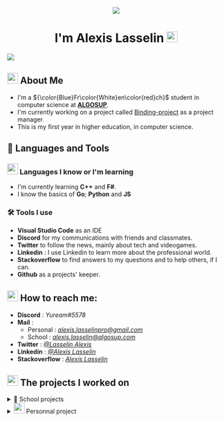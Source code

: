 <p align="center">
  <img src="https://media.giphy.com/media/xTiIzJSKB4l7xTouE8/giphy.gif">
</p>

<h1 align="center">I'm Alexis Lasselin <img src="https://cdn.discordapp.com/emojis/638827717130977282.gif?size=160&quality=lossless" width=25></h1>

![](https://komarev.com/ghpvc/?username=AlexisLasselin&color=brightgreen&style=plastic)

## <img src="https://cdn.discordapp.com/attachments/699735329288093818/1072516646708723813/1045822481803526184.png" width= 25> About Me

- I'm a ${\color{Blue}Fr\color{White}en\color{red}ch}$ student in computer science at [**ALGOSUP**](https://algosup.com/).
- I'm currently working on a project called [Binding-project](https://github.com/algosup/2022-2023-project-3-harfang3d-binding-Project-4-group) as a project manager.
- This is my first year in higher education, in computer science.

## 🚀 Languages and Tools

### <img src="https://cdn.discordapp.com/emojis/854490183071039488.gif?size=160&quality=lossless" width=25> Languages I know or I'm learning

-  I'm currently learning **C++** and **F#**.
-  I know the basics of **Go**; **Python** and **JS**

### 🛠️ Tools I use

- **Visual Studio Code** as an IDE
- **Discord** for my communications with friends and classmates.
- **Twitter** to follow the news, mainly about tech and videogames.
- **Linkedin** : I use Linkedin to learn more about the professional world.
- **Stackoverflow** to find answers to my questions and to help others, if I can.
- **Github** as a projects' keeper.

## <img src="https://cdn.discordapp.com/emojis/621813805956988972.gif?size=160&quality=lossless" width = 25> How to reach me:

- **Discord** : *Yuream#5578*
- **Mail** : 
  - Personal : *alexis.lasselinpro@gmail.com*
  - School : *alexis.lasselin@algosup.com*
- **Twitter** : *[@Lasselin Alexis](https://twitter.com/LasselinAlexis1)*
- **Linkedin** : *[@Alexis Lasselin](https://www.linkedin.com/in/alexis-lasselin-318649251/)*
- **Stackoverflow** : *[Alexis Lasselin](https://stackoverflow.com/users/20451172/alexis-lasselin)*

## <img src="[https://cdn.discordapp.com/emojis/857822954645094440.gif?size=160&quality=lossless](https://cdn.discordapp.com/emojis/933189860494299176.gif?quality=lossless)" width=25> The projects I worked on

<details>
<summary>🏫 School projects</summary>

  1. [APPSolu](#1-APPSolu)
  2. [AppNewsNetwork](#2-AppNewsNetwork)
  3. [FABGen bindings](#3-FABGen-bindings)

| **Period**                          | <a id="1-APPSolu"></a>**Name**        | **Description**                                                                                                                                              | **Link**                                                                                     | **Role**          
:-----------------------------------:|:---------------:|:------------------------------------------------------------------------------------------------------------------------------------------------------------:|:--------------------------------------------------------------------------------------------:|:-----------------:
| 27 September 2022 ➜ 28 October 2022 | <a id="2-AppNewsNetwork"></a>APPSolu         | SIGNALL contact us to create a prototype of smart signage for signs                                                                                          | [Our repo](https://github.com/algosup/2022-2023-project-1-smart-signage-Project-4-group)     | QA                
| 7 November 2022 ➜ 18 December 2022  | <a id="3-FABGen-bindings"></a>AppNewsNetwork  | Jacobi asked us for a way to improve communication in their factory, so we decided to modify a TV to be able to display the information shared on a website. | [Our repo](https://github.com/algosup/2022-2023-project-2-factory-display-Project-4-group)   | Software Engineer 
| 3 January 2023 ➜ 17 Febuary 2023    | FABGen bindings | HARFANG 3D is a French 3D engine company that asked us to design bindings in F# for their 3D engine.                                                         | [Our repo](https://github.com/algosup/2022-2023-project-3-harfang3d-binding-Project-4-group) | Project Manager   

</details>

<details>
<summary> <img src="https://cdn.discordapp.com/emojis/979915870576967710.gif?size=160&quality=lossless" width=25> Personnal project</summary>

![](https://media.giphy.com/media/6uGhT1O4sxpi8/giphy.gif)

</details>
